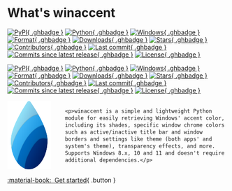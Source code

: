 # What's winaccent

<style>
    img.ghbadge {
        padding: 0px;
        border-radius: 5px;
        border: 1px solid var(--md-typeset-table-color);
    }

    a.md-nav__link[href$="/winaccent/"] {
        color: var(--md-typeset-a-color) !important;
        font-weight: 700;
    }

    .description {
        margin-top: 16px;
        margin-bottom: 16px;
    }

    @media (max-width: 550px) {
        .description {
            flex-wrap: wrap;
        }

        .description img {
            margin-top: 16px;
            margin-left: auto;
            margin-right: auto;
            width: 150px;
        }
    }
</style>

[![PyPI](https://img.shields.io/pypi/v/winaccent?style=flat-square&labelColor=303030&color=8BCAD8#only-dark){ .ghbadge }](https://pypi.org/project/winaccent/)
[![Python](https://img.shields.io/badge/python-3.6+-blue?style=flat-square&labelColor=303030&color=8BCAD8#only-dark){ .ghbadge }]()
[![Windows](https://img.shields.io/badge/windows-8.0+-blue?style=flat-square&labelColor=303030&color=8BCAD8#only-dark){ .ghbadge }]()
[![Format](https://img.shields.io/pypi/format/winaccent?style=flat-square&labelColor=303030&color=B1DC97#only-dark){ .ghbadge }](https://pypi.org/project/winaccent/)
[![Downloads](https://img.shields.io/pepy/dt/winaccent?style=flat-square&labelColor=303030&color=B1DC97#only-dark){ .ghbadge }](https://pypi.org/project/winaccent/)
[![Stars](https://img.shields.io/github/stars/Valer100/winaccent?&style=flat-square&labelColor=303030&color=DEDE9C#only-dark){ .ghbadge }](https://github.com/Valer100/winaccent/stargazers)
[![Contributors](https://img.shields.io/github/contributors/Valer100/winaccent?style=flat-square&labelColor=303030&color=E9CABE#only-dark){ .ghbadge }](https://github.com/Valer100/winaccent/graphs/contributors)
[![Last commit](https://img.shields.io/github/last-commit/Valer100/winaccent?style=flat-square&labelColor=303030&color=B1DC97#only-dark){ .ghbadge }](https://github.com/Valer100/winaccent/commits/main)
[![Commits since latest release](https://img.shields.io/github/commits-since/Valer100/winaccent/latest?style=flat-square&labelColor=303030&color=8BCAD8#only-dark){ .ghbadge }](https://github.com/Valer100/winaccent/commits/main)
[![License](https://img.shields.io/github/license/Valer100/winaccent?style=flat-square&labelColor=303030&color=D6D88B#only-dark){ .ghbadge }](https://github.com/Valer100/winaccent/blob/main/LICENSE)

[![PyPI](https://img.shields.io/pypi/v/winaccent?style=flat-square&labelColor=eaeaea&color=004C94#only-light){ .ghbadge }](https://pypi.org/project/winaccent/)
[![Python](https://img.shields.io/badge/python-3.6+-blue?style=flat-square&labelColor=eaeaea&color=004C94#only-light){ .ghbadge }]()
[![Windows](https://img.shields.io/badge/windows-8.0+-blue?style=flat-square&labelColor=eaeaea&color=004C94#only-light){ .ghbadge }]()
[![Format](https://img.shields.io/pypi/format/winaccent?style=flat-square&labelColor=eaeaea&color=129A00#only-light){ .ghbadge }](https://pypi.org/project/winaccent/)
[![Downloads](https://img.shields.io/pepy/dt/winaccent?style=flat-square&labelColor=eaeaea&color=129A00#only-light){ .ghbadge }](https://pypi.org/project/winaccent/)
[![Stars](https://img.shields.io/github/stars/Valer100/winaccent?&style=flat-square&labelColor=eaeaea&color=AD8100#only-light){ .ghbadge }](https://github.com/Valer100/winaccent/stargazers)
[![Contributors](https://img.shields.io/github/contributors/Valer100/winaccent?style=flat-square&labelColor=eaeaea&color=AE2B12#only-light){ .ghbadge }](https://github.com/Valer100/winaccent/graphs/contributors)
[![Last commit](https://img.shields.io/github/last-commit/Valer100/winaccent?style=flat-square&labelColor=eaeaea&color=129A00#only-light){ .ghbadge }](https://github.com/Valer100/winaccent/commits/main)
[![Commits since latest release](https://img.shields.io/github/commits-since/Valer100/winaccent/latest?style=flat-square&labelColor=eaeaea&color=004C94#only-light){ .ghbadge }](https://github.com/Valer100/winaccent/commits/main)
[![License](https://img.shields.io/github/license/Valer100/winaccent?style=flat-square&labelColor=eaeaea&color=659800#only-light){ .ghbadge }](https://github.com/Valer100/winaccent/blob/main/LICENSE)

<div class="description" style="display: flex; flex-direction: row; column-gap: 32px; row-gap: 16px;">
    <img class="no-lightbox" style="flex-shrink: 0;" src="icon.svg" alt="winaccent logo" width=100/>

    <p>winaccent is a simple and lightweight Python module for easily retrieving Windows' accent color, including its shades, specific window chrome colors such as active/inactive title bar and window borders and settings like theme (both apps' and system's theme), transparency effects, and more. Supports Windows 8.x, 10 and 11 and doesn't require additional dependencies.</p>
</div>

[:material-book:&nbsp;&nbsp;Get started](about/requirements.md){ .button }